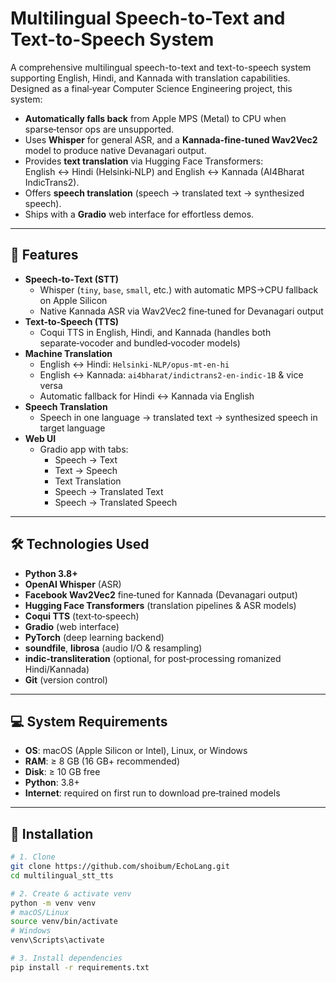 # Multilingual Speech-to-Text and Text-to-Speech System

A comprehensive multilingual speech-to-text and text-to-speech system supporting English, Hindi, and Kannada with translation capabilities. Designed as a final‑year Computer Science Engineering project, this system:

- **Automatically falls back** from Apple MPS (Metal) to CPU when sparse‑tensor ops are unsupported.  
- Uses **Whisper** for general ASR, and a **Kannada‑fine‑tuned Wav2Vec2** model to produce native Devanagari output.  
- Provides **text translation** via Hugging Face Transformers: English ↔ Hindi (Helsinki‑NLP) and English ↔ Kannada (AI4Bharat IndicTrans2).  
- Offers **speech translation** (speech → translated text → synthesized speech).  
- Ships with a **Gradio** web interface for effortless demos.

---

## 🚀 Features

- **Speech‑to‑Text (STT)**  
  - Whisper (`tiny`, `base`, `small`, etc.) with automatic MPS→CPU fallback on Apple Silicon  
  - Native Kannada ASR via Wav2Vec2 fine‑tuned for Devanagari output  
- **Text‑to‑Speech (TTS)**  
  - Coqui TTS in English, Hindi, and Kannada (handles both separate‑vocoder and bundled‑vocoder models)  
- **Machine Translation**  
  - English ↔ Hindi: `Helsinki‑NLP/opus‑mt‑en‑hi`  
  - English ↔ Kannada: `ai4bharat/indictrans2‑en‑indic‑1B` & vice versa  
  - Automatic fallback for Hindi ↔ Kannada via English  
- **Speech Translation**  
  - Speech in one language → translated text → synthesized speech in target language  
- **Web UI**  
  - Gradio app with tabs:  
    - Speech → Text  
    - Text → Speech  
    - Text Translation  
    - Speech → Translated Text  
    - Speech → Translated Speech  

---

## 🛠 Technologies Used

- **Python 3.8+**  
- **OpenAI Whisper** (ASR)  
- **Facebook Wav2Vec2** fine‑tuned for Kannada (Devanagari output)  
- **Hugging Face Transformers** (translation pipelines & ASR models)  
- **Coqui TTS** (text‑to‑speech)  
- **Gradio** (web interface)  
- **PyTorch** (deep learning backend)  
- **soundfile**, **librosa** (audio I/O & resampling)  
- **indic-transliteration** (optional, for post‑processing romanized Hindi/Kannada)  
- **Git** (version control)  

---

## 💻 System Requirements

- **OS**: macOS (Apple Silicon or Intel), Linux, or Windows  
- **RAM**: ≥ 8 GB (16 GB+ recommended)  
- **Disk**: ≥ 10 GB free  
- **Python**: 3.8+  
- **Internet**: required on first run to download pre‑trained models  

---

## 🔧 Installation

```bash
# 1. Clone
git clone https://github.com/shoibum/EchoLang.git
cd multilingual_stt_tts

# 2. Create & activate venv
python -m venv venv
# macOS/Linux
source venv/bin/activate
# Windows
venv\Scripts\activate

# 3. Install dependencies
pip install -r requirements.txt
